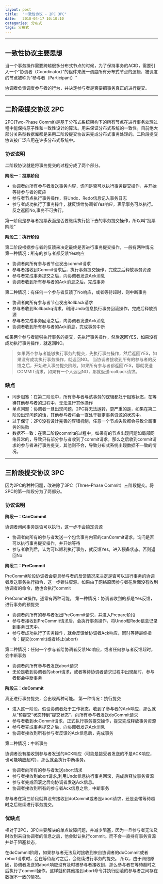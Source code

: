 ```yaml
---
layout: post
title:  "一致性协议 - 2PC 3PC"
date:   2018-04-17 10:10:10
categories: 分布式
tags: 分布式
---
```


------------------------
## 一致性协议主要思想

当一个事务操作需要跨越很多分布式节点的时候，为了保持事务的ACID，需要引入一个“协调者（Coordinator）”的组件来统一调度所有分布式节点的逻辑，被调度的节点被称为“参与者（Participant）"

协调者负责调度参与者的行为，并决定参与者是否要把事务真正的进行提交。

----------
## 二阶段提交协议 2PC

2PC(Two-Phase Commit)是基于分布式系统架构下的所有节点在进行事务处理过程中能保持原子性和一致性设计的算法。用来保证分布式系统的一致性。目前绝大部分关系型数据库都是采用二阶段提交协议来完成分布式事务处理的。二阶段提交协议被广泛应用在许多分布式系统中。

### 协议说明

二阶段协议就是将事务提交的过程分成了两个部分。

**阶段一：投票阶段**

 * 协调者向所有参与者发送事务内容，询问是否可以执行事务提交操作，并开始等待参与者的反应
 * 参与者节点执行事务操作，将Undo、Redo信息记入事务日志
 * 参与者成功执行了事务操作，就反馈给协调者Yes响应，表示事务可以执行。反之返回No,事务不可执行。

第一阶段是参与者投票表面是否要继续执行接下去的事务提交操作，所以叫”投票阶段“

**阶段二：执行阶段**

第二阶段根据参与者的反馈来决定最终是否进行事务提交操作，一般有两种情况
第一种情况：所有的参与者都反馈Yes响应

 *  协调者向所有参与者节点发出commit请求
 *  参与者接收到Commit请求后，执行事务提交操作，完成之后释放事务资源
 *  参与者完成事务提交之后，向协调者发送Ack消息
 *  协调者收到所有参与者的Ack消息之后，完成事务

第二种情况：有任何一个参与者反馈了No响应，或者等待超时，则中断事务

 *  协调者向所有参与者节点发出Rollback请求
 *  参与者收到Rollbackq请求，利用Undo信息执行事务回滚操作，完成后释放资源
 *  参与者完成事务回滚之后，向协调者发送Ack消息
 *  协调者收到所有参与者的Ack消息，完成事务中断

如果两个参与者能够执行事务的提交，先执行事务操作，然后返回YES，如果没有成功执行事务操作，就返回NO。

> 如果两个参与者能够执行事务的提交，先执行事务操作，然后返回YES，如果没有成功执行事务操作，就返回NO。
当协调者接收到所有的参与者的反馈之后，开始进入事务提交阶段。如果所有参与者都返回YES，那就发送COMMIT请求，如果有一个人返回NO，那就返送roolback请求。

### 缺点
 *  同步阻塞：在第二阶段中，所有参与者与该事务的逻辑都处于阻塞状态，在等待其他参与者的过程中，无法进行其他操作
 *  单点问题：协调者一旦出现问题，2PC将无法运转，更严重的是，如果在第二阶段出现问题的话，其他参与者将会一直处于锁定事务资源的状态中。
 *  过于保守：2PC没有设计完善的容错机制，任意一个节点失败都会导致全局事务的失败
 *  数据不一致：在第二阶段commit的过程中，如果有的节点出现问题如局部网络异常的，导致只有部分参与者收到了commit请求，那么之后收到commit请求的参与者进行事务提交，其他则不会，导致分布式系统出现数据不一致的情况。

----------
## 三阶段提交协议 3PC

因为2PC的种种问题，改进除了3PC（Three-Phase Commit）三阶段提交。将2PC的第一阶段分为了两部分。


### 协议说明
**阶段一：CanCommit**

协调者询问事务是否可以执行，这一步不会锁定资源

 *  协调者向所有的参与者发送一个包含事务内容的canCommit请求，询问是否可以执行事务提交操作，并开始等待
 *  参与者收到后，认为可以顺利执行事务，就反馈Yes，进入预备状态。否则返回No
 
**阶段二：PreCommit**

PreCommit阶段协调者会更具参与者的反馈情况来决定是否可以进行事务的协调者发送事务执行指令，这一步锁住资源。如果由于网络原因参与者在后面没有收到协调者的命令，他也会执行commit

PreCommit操作，通常有两种可能。
第一种情况：协调者收到的都是Yes反馈，进行事务的预提交

 *  协调者向所有的参与者发出PreCommit请求，并进入Prepare阶段
 *  参与者接收到PreCommit请求后，会执行事务操作，将Undo和Redo信息记录到事务日志中。
 *  参与者成功执行了实务操作，就会反馈给协调者Ack响应，同时等待最终指令：提交(commit)或者终止(abort)
 
第二种情况：任何一个参与者给协调者反馈No响应，或者任何参与者反馈超时，会中断事务

 *  协调者向所有参与者发送abort请求
 *  无论是收到协调者的abort请求，或者等待协调者请求过程中出现超时，参与者都会中断事务

**阶段三：doCommit**

真正进行事务提交，会出现两种可能。
第一种情况：执行提交

 *  进入这一阶段，假设协调者处于工作状态，收到了参与者的Ack响应，那么就从”预提交“状态转到”提交状态“，向所有参与者发送doCommit请求
 *  参与者收到doCommit请求，正式执行事务提交操作，提交完成释放事务资源
 *  参与者完成事务提交之后，向协调者发送Ack消息
 *  协调者接收到所有参与者反馈的Ack信息后，完成事务

第二种情况：中断事务

协调者没有接收到参与者发送的ACK响应（可能是接受者发送的不是ACK响应，也可能响应超时），那么就会执行中断事务。
 *  协调者向所有的参与者发送abort请求
 *  参与者接收到abort请求,利用Undo信息执行事务回滚，完成后释放事务资源
 *  参与者完成回滚之后向协调者发送Ack信息。
 *  协调者接收到所有的参与者Ack信息之后，中断事务

参与者在第三阶段就算没有接收到doCommit或者是abort请求，还是会带等待超时之后继续进行事务提交。

### 优缺点 
相对于2PC，3PC主要解决的单点故障问题，并减少阻塞，因为一旦参与者无法及时收到来自协调者的信息之后，他会默认执行commit。而不会一直持有事务资源并处于阻塞状态。

 在doCommit阶段，如果参与者无法及时接收到来自协调者的doCommit或者rebort请求时，会在等待超时之后，会继续进行事务的提交。
所以，由于网络原因，协调者发送的abort响应没有及时被参与者接收到，那么参与者在等待超时之后执行了commit操作。这样就和其他接到abort命令并执行回滚的参与者之间存在数据不一致的情况。
